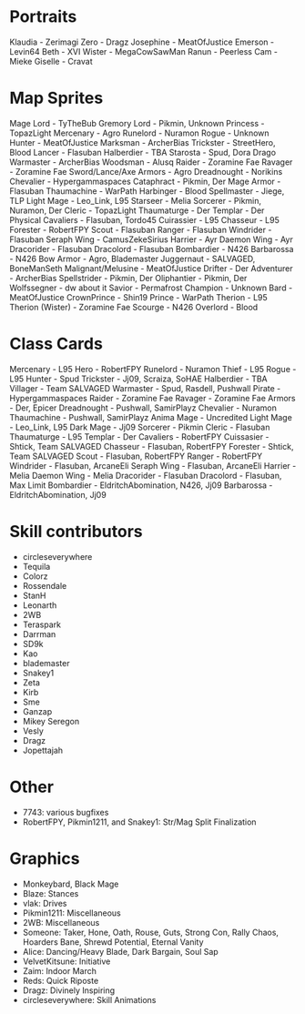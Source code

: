 # Portraits
Klaudia - Zerimagi
Zero - Dragz
Josephine - MeatOfJustice
Emerson - Levin64
Beth - XVI
Wister - MegaCowSawMan
Ranun - Peerless
Cam - Mieke
Giselle - Cravat

# Map Sprites
Mage Lord - TyTheBub
Gremory Lord - Pikmin, Unknown
Princess - TopazLight
Mercenary - Agro
Runelord - Nuramon
Rogue - Unknown
Hunter - MeatOfJustice
Marksman - ArcherBias
Trickster - StreetHero, Blood
Lancer - Flasuban
Halberdier - TBA
Starosta - Spud, Dora Drago
Warmaster - ArcherBias
Woodsman - Alusq
Raider - Zoramine Fae
Ravager - Zoramine Fae
Sword/Lance/Axe Armors - Agro
Dreadnought - Norikins
Chevalier - Hypergammaspaces
Cataphract - Pikmin, Der
Mage Armor - Flasuban
Thaumachine - WarPath
Harbinger - Blood
Spellmaster - Jiege, TLP
Light Mage - Leo_Link, L95
Starseer - Melia
Sorcerer - Pikmin, Nuramon, Der
Cleric - TopazLight
Thaumaturge - Der
Templar - Der
Physical Cavaliers - Flasuban, Tordo45
Cuirassier - L95
Chasseur - L95
Forester - RobertFPY
Scout - Flasuban
Ranger - Flasuban
Windrider - Flasuban
Seraph Wing - CamusZekeSirius
Harrier - Ayr
Daemon Wing - Ayr
Dracorider - Flasuban
Dracolord - Flasuban
Bombardier - N426
Barbarossa - N426
Bow Armor - Agro, Blademaster
Juggernaut - SALVAGED, BoneManSeth
Malignant/Melusine - MeatOfJustice
Drifter - Der
Adventurer - ArcherBias
Spellstrider - Pikmin, Der
Oliphantier - Pikmin, Der
Wolfssegner - dw about it
Savior - Permafrost
Champion - Unknown
Bard - MeatOfJustice
CrownPrince - Shin19
Prince - WarPath
Therion - L95
Therion (Wister) - Zoramine Fae
Scourge - N426
Overlord - Blood

# Class Cards
Mercenary - L95
Hero - RobertFPY
Runelord - Nuramon
Thief - L95
Rogue - L95
Hunter - Spud
Trickster - Jj09, Scraiza, SoHAE
Halberdier - TBA
Villager - Team SALVAGED
Warmaster - Spud, Rasdell, Pushwall
Pirate - Hypergammaspaces
Raider - Zoramine Fae
Ravager - Zoramine Fae
Armors - Der, Epicer
Dreadnought - Pushwall, SamirPlayz
Chevalier - Nuramon
Thaumachine - Pushwall, SamirPlayz
Anima Mage - Uncredited
Light Mage - Leo_Link, L95
Dark Mage - Jj09
Sorcerer - Pikmin
Cleric - Flasuban
Thaumaturge - L95
Templar - Der
Cavaliers - RobertFPY
Cuissasier - Shtick, Team SALVAGED
Chasseur - Flasuban, RobertFPY
Forester - Shtick, Team SALVAGED
Scout - Flasuban, RobertFPY
Ranger - RobertFPY
Windrider - Flasuban, ArcaneEli
Seraph Wing - Flasuban, ArcaneEli
Harrier - Melia
Daemon Wing - Melia
Dracorider - Flasuban
Dracolord - Flasuban, Max Limit 
Bombardier - EldritchAbomination, N426, Jj09
Barbarossa - EldritchAbomination, Jj09

# Skill contributors

- circleseverywhere
- Tequila
- Colorz
- Rossendale
- StanH
- Leonarth
- 2WB
- Teraspark
- Darrman
- SD9k
- Kao
- blademaster
- Snakey1
- Zeta
- Kirb
- Sme
- Ganzap
- Mikey Seregon
- Vesly 
- Dragz
- Jopettajah

# Other

- 7743: various bugfixes
- RobertFPY, Pikmin1211, and Snakey1: Str/Mag Split Finalization

# Graphics

- Monkeybard, Black Mage
- Blaze: Stances
- vlak: Drives
- Pikmin1211: Miscellaneous
- 2WB: Miscellaneous
- Someone: Taker, Hone, Oath, Rouse, Guts, Strong Con, Rally Chaos, Hoarders Bane, Shrewd Potential, Eternal Vanity 
- Alice: Dancing/Heavy Blade, Dark Bargain, Soul Sap 
- VelvetKitsune: Initiative 
- Zaim: Indoor March
- Reds: Quick Riposte
- Dragz: Divinely Inspiring
- circleseverywhere: Skill Animations

